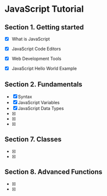 # JavaScript Tutorial 

## Section 1. Getting started
- [x] What is JavaScript
- [x] JavaScript Code Editors
- [x] Web Development Tools
- [x] JavaScript Hello World Example


## Section 2. Fundamentals
- [x] Syntax
- [x] JavaScript Variables
- [x] JavaScript Data Types
- [x]
- [x]
- [x]



## Section 7. Classes
- [x]
- [x]

## Section 8. Advanced Functions
- [x]
- [x]
